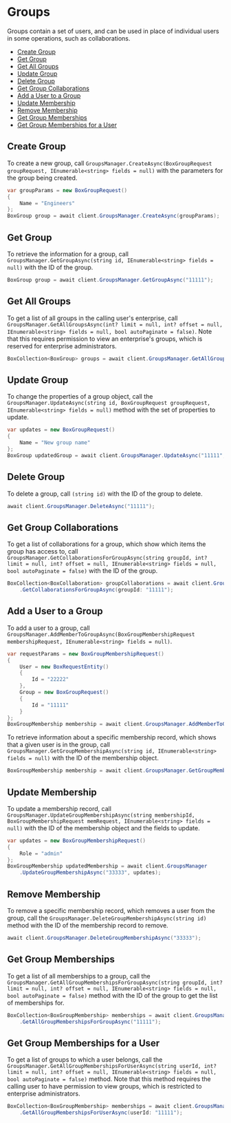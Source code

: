 Groups
======

Groups contain a set of users, and can be used in place of individual users in some
operations, such as collaborations.

<!-- START doctoc generated TOC please keep comment here to allow auto update -->
<!-- DON'T EDIT THIS SECTION, INSTEAD RE-RUN doctoc TO UPDATE -->


- [Create Group](#create-group)
- [Get Group](#get-group)
- [Get All Groups](#get-all-groups)
- [Update Group](#update-group)
- [Delete Group](#delete-group)
- [Get Group Collaborations](#get-group-collaborations)
- [Add a User to a Group](#add-a-user-to-a-group)
- [Update Membership](#update-membership)
- [Remove Membership](#remove-membership)
- [Get Group Memberships](#get-group-memberships)
- [Get Group Memberships for a User](#get-group-memberships-for-a-user)

<!-- END doctoc generated TOC please keep comment here to allow auto update -->

Create Group
------------

To create a new group, call
`GroupsManager.CreateAsync(BoxGroupRequest groupRequest, IEnumerable<string> fields = null)`
with the parameters for the group being created.

```c#
var groupParams = new BoxGroupRequest()
{
    Name = "Engineers"
};
BoxGroup group = await client.GroupsManager.CreateAsync(groupParams);
```

Get Group
---------

To retrieve the information for a group, call
`GroupsManager.GetGroupAsync(string id, IEnumerable<string> fields = null)`
with the ID of the group.

```c#
BoxGroup group = await client.GroupsManager.GetGroupAsync("11111");
```

Get All Groups
--------------

To get a list of all groups in the calling user's enterprise, call
`GroupsManager.GetAllGroupsAsync(int? limit = null, int? offset = null, IEnumerable<string> fields = null, bool autoPaginate = false)`.
Note that this requires permission to view an enterprise's groups, which is reserved for enterprise administrators.

```c#
BoxCollection<BoxGroup> groups = await client.GroupsManager.GetAllGroupsAsync();
```

Update Group
------------

To change the properties of a group object, call the
`GroupsManager.UpdateAsync(string id, BoxGroupRequest groupRequest, IEnumerable<string> fields = null)`
method with the set of properties to update.

```c#
var updates = new BoxGroupRequest()
{
    Name = "New group name"
};
BoxGroup updatedGroup = await client.GroupsManager.UpdateAsync("11111", updates);
```

Delete Group
------------

To delete a group, call `(string id)` with the ID of the group to delete.

```c#
await client.GroupsManager.DeleteAsync("11111");
```

Get Group Collaborations
------------------------

To get a list of collaborations for a group, which show which items the group has
access to, call
`GroupsManager.GetCollaborationsForGroupAsync(string groupId, int? limit = null, int? offset = null, IEnumerable<string> fields = null, bool autoPaginate = false)`
with the ID of the group.

```c#
BoxCollection<BoxCollaboration> groupCollaborations = await client.GroupsManager
    .GetCollaborationsForGroupAsync(groupId: "11111");
```

Add a User to a Group
---------------------

To add a user to a group, call
`GroupsManager.AddMemberToGroupAsync(BoxGroupMembershipRequest membershipRequest, IEnumerable<string> fields = null)`.

```c#
var requestParams = new BoxGroupMembershipRequest()
{
    User = new BoxRequestEntity()
    {
        Id = "22222"
    },
    Group = new BoxGroupRequest()
    {
        Id = "11111"
    }
};
BoxGroupMembership membership = await client.GroupsManager.AddMemberToGroupAsync(requestParams);
```

To retrieve information about a specific membership record, which shows that a
given user is in the group, call
`GroupsManager.GetGroupMembershipAsync(string id, IEnumerable<string> fields = null)`
with the ID of the membership object.

```c#
BoxGroupMembership membership = await client.GroupsManager.GetGroupMembershipAsync("33333");
```

Update Membership
-----------------

To update a membership record, call
`GroupsManager.UpdateGroupMembershipAsync(string membershipId, BoxGroupMembershipRequest memRequest, IEnumerable<string> fields = null)`
with the ID of the membership object and the fields to update.

```c#
var updates = new BoxGroupMembershipRequest()
{
    Role = "admin"
};
BoxGroupMembership updatedMembership = await client.GroupsManager
    .UpdateGroupMembershipAsync("33333", updates);
```

Remove Membership
-----------------

To remove a specific membership record, which removes a user from the group, call the
`GroupsManager.DeleteGroupMembershipAsync(string id)` method with the ID of the membership record to remove.

```c#
await client.GroupsManager.DeleteGroupMembershipAsync("33333");
```

Get Group Memberships
---------------------

To get a list of all memberships to a group, call the
`GroupsManager.GetAllGroupMembershipsForGroupAsync(string groupId, int? limit = null, int? offset = null, IEnumerable<string> fields = null, bool autoPaginate = false)`
method with the ID of the group to get the list of memberships for.

```c#
BoxCollection<BoxGroupMembership> memberships = await client.GroupsManager
    .GetAllGroupMembershipsForGroupAsync("11111");
```

Get Group Memberships for a User
--------------------------------

To get a list of groups to which a user belongs, call the
`GroupsManager.GetAllGroupMembershipsForUserAsync(string userId, int? limit = null, int? offset = null, IEnumerable<string> fields = null, bool autoPaginate = false)`
method.  Note that this method requires the calling user to have permission to
view groups, which is restricted to enterprise administrators.

```c#
BoxCollection<BoxGroupMembership> memberships = await client.GroupsManager
    .GetAllGroupMembershipsForUserAsync(userId: "11111");
```